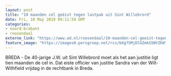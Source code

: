 ```yaml
---
layout: post
title: "10 maanden cel geëist tegen lastpak uit Sint Willebrord"
date: Fri, 10 May 2019 09:11:59 GMT
categories: 
- noord-brabant 
- roosendaal 
externe_link: "https://www.ad.nl/roosendaal/10-maanden-cel-geeist-tegen-lastpak-uit-sint-willebrord~a48c40e5/"
feature_image: "https://images0.persgroep.net/rcs/bXg7SMjDlGZmkS5NYZHdYhAilbM/diocontent/107382656/_fitwidth/400/?appId=21791a8992982cd8da851550a453bd7f&quality=0.7"
---
```


BREDA - De 40-jarige J.W. uit Sint Willebrord moet als het aan justitie ligt tien maanden de cel in. Dat eiste officier van justitie Sandra van der Wilt-Withfield vrijdag in de rechtbank in Breda.
